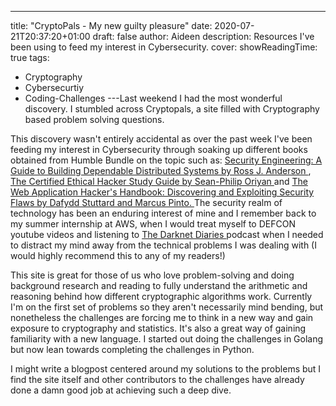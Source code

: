 ---
title: "CryptoPals - My new guilty pleasure"
date: 2020-07-21T20:37:20+01:00
draft: false
author: Aideen
description: Resources I've been using to feed my interest in Cybersecurity.
cover:
showReadingTime: true
tags:
  - Cryptography
  - Cybersecurtiy
  - Coding-Challenges
---Last weekend I had the most wonderful discovery. I stumbled across Cryptopals, a site filled with Cryptography based problem solving questions.

This discovery wasn't entirely accidental as over the past week I've been feeding my interest in Cybersecurity through soaking up different books obtained from Humble Bundle on the topic such as: <a href="https://www.amazon.co.uk/Security-Engineering-Building-Dependable-Distributed/dp/0470068523/ref=asc_df_0470068523/?tag=googshopuk-21&linkCode=df0&hvadid=310831942794&hvpos=1o2&hvnetw=g&hvrand=4793431657311527403&hvpone=&hvptwo=&hvqmt=&hvdev=c&hvdvcmdl=&hvlocint=&hvlocphy=1007850&hvtargid=pla-466237700385&psc=1&th=1&psc=1"> Security Engineering: A Guide to Building Dependable Distributed Systems by Ross J. Anderson </a>, <a href="https://www.amazon.co.uk/Certified-Ethical-Hacker-Study-Guide/dp/1119533198/ref=asc_df_1119533198/?tag=googshopuk-21&linkCode=df0&hvadid=375426022936&hvpos=1o2&hvnetw=g&hvrand=2006162878877837479&hvpone=&hvptwo=&hvqmt=&hvdev=c&hvdvcmdl=&hvlocint=&hvlocphy=1007850&hvtargid=pla-547569413451&psc=1&th=1&psc=1&tag=&ref=&adgrpid=76471991986&hvpone=&hvptwo=&hvadid=375426022936&hvpos=1o2&hvnetw=g&hvrand=2006162878877837479&hvqmt=&hvdev=c&hvdvcmdl=&hvlocint=&hvlocphy=1007850&hvtargid=pla-547569413451">The Certified Ethical Hacker Study Guide by Sean-Philip Oriyan </a> and <a href="https://www.amazon.co.uk/Web-Application-Hackers-Handbook-Exploiting/dp/1118026470/ref=asc_df_1118026470/?tag=googshopuk-21&linkCode=df0&hvadid=310913487979&hvpos=1o2&hvnetw=g&hvrand=11160321859221943564&hvpone=&hvptwo=&hvqmt=&hvdev=c&hvdvcmdl=&hvlocint=&hvlocphy=1007850&hvtargid=pla-490871754939&psc=1&th=1&psc=1"> The Web Application Hacker's Handbook: Discovering and Exploiting Security Flaws by Dafydd Stuttard and Marcus Pinto. </a> The security realm of technology has been an enduring interest of mine and I remember back to my summer internship at AWS, when I would treat myself to DEFCON youtube videos and listening to <a href="https://darknetdiaries.com/"> The Darknet Diaries </a> podcast when I needed to distract my mind away from the technical problems I was dealing with (I would highly recommend this to any of my readers!)

This site is great for those of us who love problem-solving and doing background research and reading to fully understand the arithmetic and reasoning behind how different cryptographic algorithms work. Currently I'm on the first set of problems so they aren't necessarily mind bending, but nonetheless the challenges are forcing me to think in a new way and gain exposure to cryptography and statistics. It's also a great way of gaining familiarity with a new language. I started out doing the challenges in Golang but now lean towards completing the challenges in Python.

I might write a blogpost centered around my solutions to the problems but I find the site itself and other contributors to the challenges have already done a damn good job at achieving such a deep dive.
